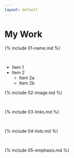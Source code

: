 ```yaml
---
layout: default
---
```


# My Work

{% include 01-name.md %}

<br>

* Item 1
* Item 2
  * Item 2a
  * Item 2b
  
{% include 02-image.md %}

<br>

{% include 03-links.md %}

<br>

{% include 04-lists.md %}

<br>

{% include 05-emphasis.md %}
